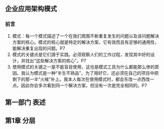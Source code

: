 ## 企业应用架构模式

### 前言

1. 模式：每一个模式描述了一个在我们周围不断重复发生的问题以及该问题解决方案的核心。模式的核心就是特定的解决方案，它有效而且有足够的通用性，能解决重复出现的问题。P7
2. 模式的关键点是它们源于实践。必须观察人们的工作过程，发现其中好的设计，并找出“这些解决方案的核心”。P7
3. 使用模式的关键之一是不能盲目使用，这也是模式工具为什么都能那么惨的原因。我认为模式是一种“半生不熟品”，为了用好它，还必须在自己的项目中把剩下的那一半“火候”补上。我本人每次在使用模式时，都会东改一点西改一点。因此你会多次看到同一个解决方案，但没有一次是完全相同的。P7

## 第一部门 表述

## 第1章 分层